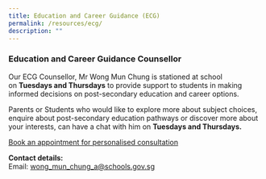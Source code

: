 ```yaml
---
title: Education and Career Guidance (ECG)
permalink: /resources/ecg/
description: ""
---
```


### Education and Career Guidance Counsellor

Our ECG Counsellor, Mr Wong Mun Chung is stationed at school on **Tuesdays and Thursdays** to provide support to students in making informed decisions on post-secondary education and career options.

Parents or Students who would like to explore more about subject choices, enquire about post-secondary education pathways or discover more about your interests, can have a chat with him on **Tuesdays and Thursdays.**

<a class="call-to-action-button" href="https://go.gov.sg/ecgwdl">Book an appointment for personalised consultation</a>

**Contact details:**  
Email: [wong\_mun\_chung\_a@schools.gov.sg](mailto:wong_mun_chung_a@schools.gov.sg)
